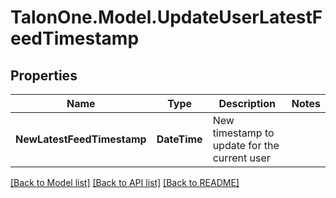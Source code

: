 
# TalonOne.Model.UpdateUserLatestFeedTimestamp

## Properties

Name | Type | Description | Notes
------------ | ------------- | ------------- | -------------
**NewLatestFeedTimestamp** | **DateTime** | New timestamp to update for the current user | 

[[Back to Model list]](../README.md#documentation-for-models)
[[Back to API list]](../README.md#documentation-for-api-endpoints)
[[Back to README]](../README.md)

